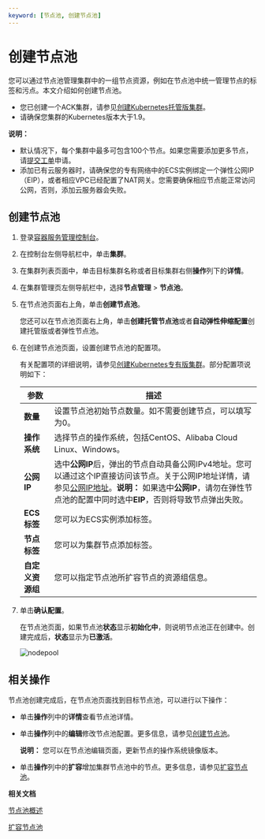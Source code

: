 ```yaml
---
keyword: [节点池, 创建节点池]
---
```


# 创建节点池

您可以通过节点池管理集群中的一组节点资源，例如在节点池中统一管理节点的标签和污点。本文介绍如何创建节点池。

-   您已创建一个ACK集群，请参见[创建Kubernetes托管版集群](/cn.zh-CN/Kubernetes集群用户指南/集群/创建集群/创建Kubernetes托管版集群.md)。
-   请确保您集群的Kubernetes版本大于1.9。

**说明：**

-   默认情况下，每个集群中最多可包含100个节点。如果您需要添加更多节点，请[提交工单](https://selfservice.console.aliyun.com/ticket/createIndex)申请。
-   添加已有云服务器时，请确保您的专有网络中的ECS实例绑定一个弹性公网IP（EIP），或者相应VPC已经配置了NAT网关。您需要确保相应节点能正常访问公网，否则，添加云服务器会失败。

## 创建节点池

1.  登录[容器服务管理控制台](https://cs.console.aliyun.com)。

2.  在控制台左侧导航栏中，单击**集群**。

3.  在集群列表页面中，单击目标集群名称或者目标集群右侧**操作**列下的**详情**。

4.  在集群管理页左侧导航栏中，选择**节点管理** \> **节点池**。

5.  在节点池页面右上角，单击**创建节点池**。

    您还可以在节点池页面右上角，单击**创建托管节点池**或者**自动弹性伸缩配置**创建托管版或者弹性节点池。

6.  在创建节点池页面，设置创建节点池的配置项。

    有关配置项的详细说明，请参见[创建Kubernetes专有版集群](/cn.zh-CN/Kubernetes集群用户指南/集群/创建集群/创建Kubernetes专有版集群.md)。部分配置项说明如下：

    |参数|描述|
    |--|--|
    |**数量**|设置节点池初始节点数量。如不需要创建节点，可以填写为0。|
    |**操作系统**|选择节点的操作系统，包括CentOS、Alibaba Cloud Linux、Windows。|
    |**公网IP**|选中**公网IP**后，弹出的节点自动具备公网IPv4地址。您可以通过这个IP直接访问该节点。关于公网IP地址详情，请参见[公网IP地址](/cn.zh-CN/网络/实例IP地址介绍/专有网络的IP.md)。**说明：** 如果选中**公网IP**，请勿在弹性节点池的配置中同时选中**EIP**，否则将导致节点弹出失败。 |
    |**ECS标签**|您可以为ECS实例添加标签。|
    |**节点标签**|您可以为集群节点添加标签。|
    |**自定义资源组**|您可以指定节点池所扩容节点的资源组信息。|

7.  单击**确认配置**。

    在节点池页面，如果节点池**状态**显示**初始化中**，则说明节点池正在创建中。创建完成后，**状态**显示为**已激活**。

    ![nodepool](https://static-aliyun-doc.oss-accelerate.aliyuncs.com/assets/img/zh-CN/9106659951/p95881.png)


## 相关操作

节点池创建完成后，在节点池页面找到目标节点池，可以进行以下操作：

-   单击**操作**列中的**详情**查看节点池详情。
-   单击**操作**列中的**编辑**修改节点池配置。更多信息，请参见[创建节点池](#section_eq0_lmv_4a7)。

    **说明：** 您可以在节点池编辑页面，更新节点的操作系统镜像版本。

-   单击**操作**列中的**扩容**增加集群节点池中的节点。更多信息，请参见[扩容节点池](/cn.zh-CN/Kubernetes集群用户指南/节点与节点池/节点池/扩容节点池.md)。

**相关文档**  


[节点池概述](/cn.zh-CN/Kubernetes集群用户指南/节点与节点池/节点池/节点池概述.md)

[扩容节点池](/cn.zh-CN/Kubernetes集群用户指南/节点与节点池/节点池/扩容节点池.md)

